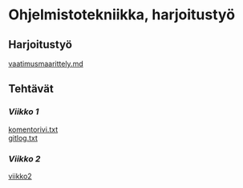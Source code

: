 # Ohjelmistotekniikka, harjoitustyö
## **Harjoitustyö**
[vaatimusmaarittely.md](dokumentaatio/vaatimusmaarittely.md)


## **Tehtävät**

### *Viikko 1*
[komentorivi.txt](laskarit/viikko1/komentorivi.txt)  
[gitlog.txt](laskarit/viikko1/gitlog.txt)

### *Viikko 2*
[viikko2](laskarit/viikko2)


